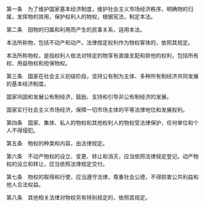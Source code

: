 第一条　为了维护国家基本经济制度，维护社会主义市场经济秩序，明确物的归属，发挥物的效用，保护权利人的物权，根据宪法，制定本法。

第二条　因物的归属和利用而产生的民事关系，适用本法。

本法所称物，包括不动产和动产。法律规定权利作为物权客体的，依照其规定。

本法所称物权，是指权利人依法对特定的物享有直接支配和排他的权利，包括所有权、用益物权和担保物权。

第三条　国家在社会主义初级阶段，坚持公有制为主体、多种所有制经济共同发展的基本经济制度。

国家巩固和发展公有制经济，鼓励、支持和引导非公有制经济的发展。

国家实行社会主义市场经济，保障一切市场主体的平等法律地位和发展权利。

第四条　国家、集体、私人的物权和其他权利人的物权受法律保护，任何单位和个人不得侵犯。

第五条　物权的种类和内容，由法律规定。

第六条　不动产物权的设立、变更、转让和消灭，应当依照法律规定登记。动产物权的设立和转让，应当依照法律规定交付。

第七条　物权的取得和行使，应当遵守法律，尊重社会公德，不得损害公共利益和他人合法权益。

第八条　其他相关法律对物权另有特别规定的，依照其规定。